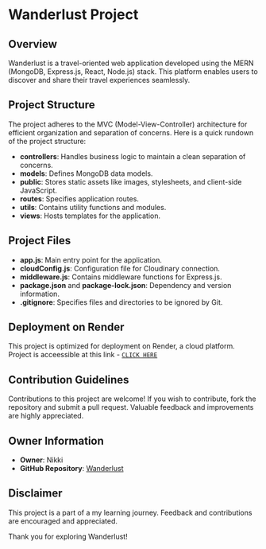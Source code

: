 # Wanderlust Project

## Overview

Wanderlust is a travel-oriented web application developed using the MERN (MongoDB, Express.js, React, Node.js) stack. This platform enables users to discover and share their travel experiences seamlessly.

## Project Structure

The project adheres to the MVC (Model-View-Controller) architecture for efficient organization and separation of concerns. Here is a quick rundown of the project structure:

- **controllers**: Handles business logic to maintain a clean separation of concerns.
- **models**: Defines MongoDB data models.
- **public**: Stores static assets like images, stylesheets, and client-side JavaScript.
- **routes**: Specifies application routes.
- **utils**: Contains utility functions and modules.
- **views**: Hosts templates for the application.

## Project Files

- **app.js**: Main entry point for the application.
- **cloudConfig.js**: Configuration file for Cloudinary connection.
- **middleware.js**: Contains middleware functions for Express.js.
- **package.json** and **package-lock.json**: Dependency and version information.
- **.gitignore**: Specifies files and directories to be ignored by Git.

## Deployment on Render

This project is optimized for deployment on Render, a cloud platform.
Project is acceessible at this link - [`CLICK HERE`](https://wanderlust-e3fy.onrender.com/listings)

## Contribution Guidelines

Contributions to this project are welcome! If you wish to contribute, fork the repository and submit a pull request. Valuable feedback and improvements are highly appreciated.

## Owner Information

- **Owner**: Nikki
- **GitHub Repository**: [Wanderlust](https://github.com/i-am-nikki/Wanderlust)

## Disclaimer

This project is a part of a my learning journey. Feedback and contributions are encouraged and appreciated.

Thank you for exploring Wanderlust!
